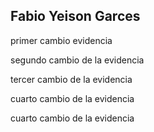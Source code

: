 ## Fabio Yeison Garces

primer cambio evidencia 

segundo cambio de la evidencia

tercer cambio de la evidencia

cuarto cambio de la evidencia

cuarto cambio de la evidencia


